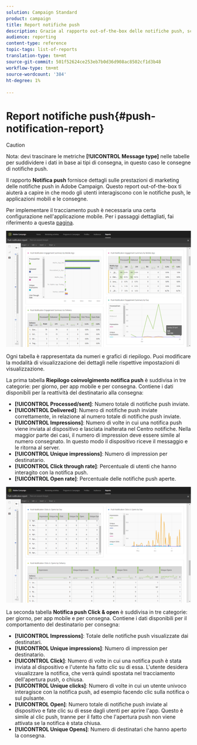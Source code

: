 ```yaml
---
solution: Campaign Standard
product: campaign
title: Report notifiche push
description: Grazie al rapporto out-of-the-box delle notifiche push, scopri il successo delle notifiche push.
audience: reporting
content-type: reference
topic-tags: list-of-reports
translation-type: tm+mt
source-git-commit: 501f52624ce253eb7b0d36d908ac8502cf1d3b48
workflow-type: tm+mt
source-wordcount: '384'
ht-degree: 1%

---
```



# Report notifiche push{#push-notification-report}

>[!CAUTION]
>
>Nota: devi trascinare le metriche **[!UICONTROL Message type]** nelle tabelle per suddividere i dati in base ai tipi di consegna, in questo caso le consegne di notifiche push.

Il rapporto **Notifica push** fornisce dettagli sulle prestazioni di marketing delle notifiche push in  Adobe Campaign. Questo report out-of-the-box ti aiuterà a capire in che modo gli utenti interagiscono con le notifiche push, le applicazioni mobili e le consegne.

Per implementare il tracciamento push è necessaria una certa configurazione nell&#39;applicazione mobile. Per i passaggi dettagliati, fai riferimento a questa [pagina](../../administration/using/push-tracking.md).

![](assets/dynamic_report_push.png)

Ogni tabella è rappresentata da numeri e grafici di riepilogo. Puoi modificare la modalità di visualizzazione dei dettagli nelle rispettive impostazioni di visualizzazione.

La prima tabella **Riepilogo coinvolgimento notifica push** è suddivisa in tre categorie: per giorno, per app mobile e per consegna. Contiene i dati disponibili per la reattività del destinatario alla consegna:

* **[!UICONTROL Processed/sent]**: Numero totale di notifiche push inviate.
* **[!UICONTROL Delivered]**: Numero di notifiche push inviate correttamente, in relazione al numero totale di notifiche push inviate.
* **[!UICONTROL Impressions]**: Numero di volte in cui una notifica push viene inviata al dispositivo e lasciata inalterata nel Centro notifiche. Nella maggior parte dei casi, il numero di impression deve essere simile al numero consegnato. In questo modo il dispositivo riceve il messaggio e le ritorna al server.
* **[!UICONTROL Unique impressions]**: Numero di impression per destinatario.
* **[!UICONTROL Click through rate]**: Percentuale di utenti che hanno interagito con la notifica push.
* **[!UICONTROL Open rate]**: Percentuale delle notifiche push aperte.

![](assets/dynamic_report_push_2.png)

La seconda tabella **Notifica push Click &amp; open** è suddivisa in tre categorie: per giorno, per app mobile e per consegna. Contiene i dati disponibili per il comportamento del destinatario per consegna:

* **[!UICONTROL Impressions]**: Totale delle notifiche push visualizzate dai destinatari.
* **[!UICONTROL Unique impressions]**: Numero di impression per destinatario.
* **[!UICONTROL Click]**: Numero di volte in cui una notifica push è stata inviata al dispositivo e l&#39;utente ha fatto clic su di essa. L&#39;utente desidera visualizzare la notifica, che verrà quindi spostata nel tracciamento dell&#39;apertura push, o chiusa.
* **[!UICONTROL Unique clicks]**: Numero di volte in cui un utente univoco interagisce con la notifica push, ad esempio facendo clic sulla notifica o sul pulsante.
* **[!UICONTROL Open]**: Numero totale di notifiche push inviate al dispositivo e fate clic su di esse dagli utenti per aprire l&#39;app. Questo è simile al clic push, tranne per il fatto che l&#39;apertura push non viene attivata se la notifica è stata chiusa.
* **[!UICONTROL Unique Opens]**: Numero di destinatari che hanno aperto la consegna.

